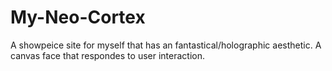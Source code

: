My-Neo-Cortex
=============

A showpeice site for myself that has an fantastical/holographic aesthetic. A canvas face that respondes to user interaction.
